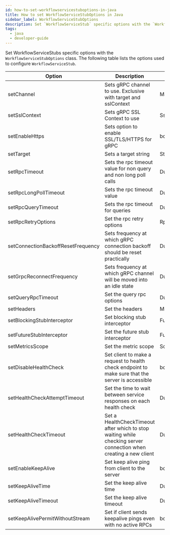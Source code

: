 ```yaml
---
id: how-to-set-workflowservicestuboptions-in-java
title: How to set WorkflowServiceStubOptions in Java
sidebar_label: WorkflowServiceStubOptions
description: Set `WorkflowServiceStub` specific options with the `WorkflowServiceStubOptions` class.
tags:
  - java
  - developer-guide
---
```


Set WorkflowServiceStubs specific options with the `WorkflowServiceStubOptions` class.
The following table lists the options used to configure `WorkflowServiceStub`.

| Option                             | Description                                                                                                      | Type            |
| ---------------------------------- | ---------------------------------------------------------------------------------------------------------------- | --------------- |
| setChannel                         | Sets gRPC channel to use. Exclusive with target and sslContext                                                   | ManagedChannel  |
| setSslContext                      | Sets gRPC SSL Context to use                                                                                     | SslContext      |
| setEnableHttps                     | Sets option to enable SSL/TLS/HTTPS for gRPC                                                                     | boolean         |
| setTarget                          | Sets a target string                                                                                             | String          |
| setRpcTimeout                      | Sets the rpc timeout value for non query and non long poll calls                                                 | Duration        |
| setRpcLongPollTimeout              | Sets the rpc timeout value                                                                                       | Duration        |
| setRpcQueryTimeout                 | Sets the rpc timeout for queries                                                                                 | Duration        |
| setRpcRetryOptions                 | Set the rpc retry options                                                                                        | RpcRetryOptions |
| setConnectionBackoffResetFrequency | Sets frequency at which gRPC connection backoff should be reset practically                                      | Duration        |
| setGrpcReconnectFrequency          | Sets frequency at which gRPC channel will be moved into an idle state                                            | Duration        |
| setQueryRpcTimeout                 | Set the query rpc options                                                                                        | Duration        |
| setHeaders                         | Set the headers                                                                                                  | Metadata        |
| setBlockingStubInterceptor         | Set blocking stub interceptor                                                                                    | Function        |
| setFutureStubInterceptor           | Set the future stub interceptor                                                                                  | Function        |
| setMetricsScope                    | Set the metric scope                                                                                             | Scope           |
| setDisableHealthCheck              | Set client to make a request to health check endpoint to make sure that the server is accessible                 | boolean         |
| setHealthCheckAttemptTimeout       | Set the time to wait between service responses on each health check                                              | Duration        |
| setHealthCheckTimeout              | Set a HealthCheckTimeout after which to stop waiting while checking server connection when creating a new client | Duration        |
| setEnableKeepAlive                 | Set keep alive ping from client to the server                                                                    | boolean         |
| setKeepAliveTime                   | Set the keep alive time                                                                                          | Duration        |
| setKeepAliveTimeout                | Set the keep alive timeout                                                                                       | Duration        |
| setKeepAlivePermitWithoutStream    | Set if client sends keepalive pings even with no active RPCs                                                     | boolean         |
